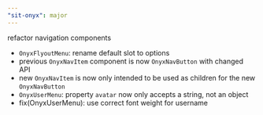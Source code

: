 ```yaml
---
"sit-onyx": major
---
```


refactor navigation components

- `OnyxFlyoutMenu`: rename default slot to options
- previous `OnyxNavItem` component is now `OnyxNavButton` with changed API
- new `OnyxNavItem` is now only intended to be used as children for the new `OnyxNavButton`
- `OnyxUserMenu`: property `avatar` now only accepts a string, not an object
- fix(OnyxUserMenu): use correct font weight for username
